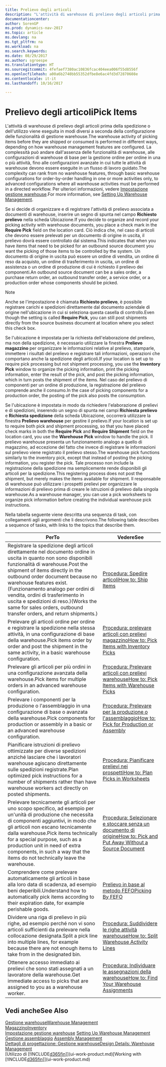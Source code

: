 ```yaml
---
title: Prelievo degli articoli
description: "L'attività di warehouse di prelievo degli articoli prima della spedizione o dell'utilizzo viene eseguita in modi diversi a seconda della configurazione delle funzionalità di gestione warehouse. La complessità [delle operazioni di setup](../configure-warehouse-processes.md) può andare dall'assenza delle funzionalità di warehouse, alle configurazioni di warehouse di base per la gestione ordine per ordine in una o più attività, fino alle configurazioni avanzate in cui tutte le attività di warehouse devono essere eseguite in un flusso di lavoro guidato."
documentationcenter: 
author: SorenGP
ms.prod: dynamics-nav-2017
ms.topic: article
ms.devlang: na
ms.tgt_pltfrm: na
ms.workload: na
ms.search.keywords: 
ms.date: 08/29/2017
ms.author: sgroespe
ms.translationtype: HT
ms.sourcegitcommit: 4fefaef7380ac10836fcac404eea006f55d8556f
ms.openlocfilehash: a00a6b2740bb55352dfbe8e6ac4fd3d72870608e
ms.contentlocale: it-it
ms.lasthandoff: 10/16/2017

---
```

# <a name="pick-items"></a><span data-ttu-id="5fe71-104">Prelievo degli articoli</span><span class="sxs-lookup"><span data-stu-id="5fe71-104">Pick Items</span></span>
<span data-ttu-id="5fe71-105">L'attività di warehouse di prelievo degli articoli prima della spedizione o dell'utilizzo viene eseguita in modi diversi a seconda della configurazione delle funzionalità di gestione warehouse.</span><span class="sxs-lookup"><span data-stu-id="5fe71-105">The warehouse activity of picking items before they are shipped or consumed is performed in different ways, depending on how warehouse management features are configured.</span></span> <span data-ttu-id="5fe71-106">La complessità può andare dall'assenza delle funzionalità di warehouse, alle configurazioni di warehouse di base per la gestione ordine per ordine in una o più attività, fino alle configurazioni avanzate in cui tutte le attività di warehouse devono essere eseguite in un flusso di lavoro guidato.</span><span class="sxs-lookup"><span data-stu-id="5fe71-106">The complexity can rank from no warehouse features, through basic warehouse configurations for order-by-order handling in one or more activities only, to advanced configurations where all warehouse activities must be performed in a directed workflow.</span></span> <span data-ttu-id="5fe71-107">Per ulteriori informazioni, vedere [Impostazione gestione warehouse](warehouse-setup-warehouse.md).</span><span class="sxs-lookup"><span data-stu-id="5fe71-107">For more information, see [Setting Up Warehouse Management](warehouse-setup-warehouse.md).</span></span>

<span data-ttu-id="5fe71-108">Se si decide di organizzare e di registrare l'attività di prelievo associata a documenti di warehouse, inserire un segno di spunta nel campo **Richiesto prelievo** nella scheda Ubicazione.</span><span class="sxs-lookup"><span data-stu-id="5fe71-108">If you decide to organize and record your picking activity with warehouse documents, you place a check mark in the **Require Pick** field on the location card.</span></span> <span data-ttu-id="5fe71-109">Ciò indica che, nel caso di articoli che devono essere prelevati per un documento di origine in uscita, il prelievo dovrà essere controllato dal sistema.</span><span class="sxs-lookup"><span data-stu-id="5fe71-109">This indicates that when you have items that need to be picked for an outbound source document you want the picking of those items to be controlled by the system.</span></span> <span data-ttu-id="5fe71-110">Un documento di origine in uscita può essere un ordine di vendita, un ordine di reso da acquisto, un ordine di trasferimento in uscita, un ordine di assistenza o un ordine di produzione di cui è richiesto il prelievo dei componenti.</span><span class="sxs-lookup"><span data-stu-id="5fe71-110">An outbound source document can be a sales order, a purchase return order, an outbound transfer order, a service order, or a production order whose components should be picked.</span></span>

> [!NOTE]
> <span data-ttu-id="5fe71-111">Anche se l'impostazione è chiamata **Richiesto prelievo**, è possibile registrare carichi e spedizioni direttamente dal documento aziendale di origine nell'ubicazione in cui si seleziona questa casella di controllo.</span><span class="sxs-lookup"><span data-stu-id="5fe71-111">Even though the setting is called **Require Pick**, you can still post shipments directly from the source business document at location where you select this check box.</span></span>

<span data-ttu-id="5fe71-112">Se l'ubicazione è impostata per la richiesta dell'elaborazione del prelievo, ma non della spedizione, è necessario utilizzare la finestra **Prelievo magazzino** per organizzare le informazioni relative al prelievo, stamparle, immettere i risultati del prelievo e registrare tali informazioni, operazioni che comportano anche la spedizione degli articoli.</span><span class="sxs-lookup"><span data-stu-id="5fe71-112">If your location is set up to require pick processing but not shipment processing, you use the **Inventory Pick** window to organize the picking information, print the picking information, enter the result of the pick, and post the picking information, which in turn posts the shipment of the items.</span></span> <span data-ttu-id="5fe71-113">Nel caso del prelievo di componenti per un ordine di produzione, la registrazione del prelievo comprende anche il consumo.</span><span class="sxs-lookup"><span data-stu-id="5fe71-113">In the case of picking components for a production order, the posting of the pick also posts the consumption.</span></span>

<span data-ttu-id="5fe71-114">Se l'ubicazione è impostata in modo da richiedere l'elaborazione di prelievi e di spedizioni, inserendo un segno di spunta nei campi **Richiesta prelievo** e **Richiesta spedizione** della scheda Ubicazione, occorrerà utilizzare la finestra **Prelievo warehouse** per gestire il prelievo.</span><span class="sxs-lookup"><span data-stu-id="5fe71-114">If your location is set up to require both pick and shipment processing, so that you have placed check marks in both the **Require Pick** and **Require Shipment** field on the location card, you use the **Warehouse Pick** window to handle the pick.</span></span> <span data-ttu-id="5fe71-115">Il prelievo warehouse presenta un funzionamento analogo a quello di magazzino, ad eccezione del fatto che invece di registrare le informazioni sul prelievo viene registrato il prelievo stesso.</span><span class="sxs-lookup"><span data-stu-id="5fe71-115">The warehouse pick functions similarly to the inventory pick, except that instead of posting the picking information, you register the pick.</span></span> <span data-ttu-id="5fe71-116">Tale processo non include la registrazione della spedizione ma semplicemente rende disponibili gli articoli per la spedizione.</span><span class="sxs-lookup"><span data-stu-id="5fe71-116">This registering process does not post the shipment, but merely makes the items available for shipment.</span></span> <span data-ttu-id="5fe71-117">Il responsabile di warehouse può utilizzare i prospetti prelievi per organizzare le informazioni di prelievo prima di creare le istruzioni di prelievo dalla singola warehouse.</span><span class="sxs-lookup"><span data-stu-id="5fe71-117">As a warehouse manager, you can use a pick worksheets to organize pick information before creating the individual warehouse pick instructions.</span></span>

<span data-ttu-id="5fe71-118">Nella tabella seguente viene descritta una sequenza di task, con collegamenti agli argomenti che li descrivono.</span><span class="sxs-lookup"><span data-stu-id="5fe71-118">The following table describes a sequence of tasks, with links to the topics that describe them.</span></span>   

|<span data-ttu-id="5fe71-119">**Per**</span><span class="sxs-lookup"><span data-stu-id="5fe71-119">**To**</span></span>|<span data-ttu-id="5fe71-120">**Vedere**</span><span class="sxs-lookup"><span data-stu-id="5fe71-120">**See**</span></span>|
|------------|-------------|  
|<span data-ttu-id="5fe71-121">Registrare la spedizione degli articoli direttamente nel documento ordine in uscita in quanto non sono disponibili funzionalità di warehouse.</span><span class="sxs-lookup"><span data-stu-id="5fe71-121">Post the shipment of items directly in the outbound order document because no warehouse features exist.</span></span> <span data-ttu-id="5fe71-122">(Funzionamento analogo per ordini di vendita, ordini di trasferimento in uscita e spedizioni di reso.)</span><span class="sxs-lookup"><span data-stu-id="5fe71-122">(Works the same for sales orders, outbound transfer orders, and return shipments.)</span></span>|[<span data-ttu-id="5fe71-123">Procedura: Spedire articoli</span><span class="sxs-lookup"><span data-stu-id="5fe71-123">How to: Ship Items</span></span>](warehouse-how-ship-items.md)|  
|<span data-ttu-id="5fe71-124">Prelevare gli articoli ordine per ordine e registrare la spedizione nella stessa attività, in una configurazione di base della warehouse.</span><span class="sxs-lookup"><span data-stu-id="5fe71-124">Pick items order by order and post the shipment in the same activity, in a basic warehouse configuration.</span></span>|[<span data-ttu-id="5fe71-125">Procedura: prelevare articoli con prelievi magazzino</span><span class="sxs-lookup"><span data-stu-id="5fe71-125">How to: Pick Items with Inventory Picks</span></span>](warehouse-how-to-pick-items-with-inventory-picks.md)|
|<span data-ttu-id="5fe71-126">Prelevare gli articoli per più ordini in una configurazione avanzata della warehouse.</span><span class="sxs-lookup"><span data-stu-id="5fe71-126">Pick items for multiple orders in an advanced warehouse configuration.</span></span>|[<span data-ttu-id="5fe71-127">Procedura: Prelevare articoli con prelievi warehouse</span><span class="sxs-lookup"><span data-stu-id="5fe71-127">How to: Pick Items with Warehouse Picks</span></span>](warehouse-how-to-pick-items-for-warehouse-shipment.md)|  
|<span data-ttu-id="5fe71-128">Prelevare i componenti per la produzione o l'assemblaggio in una configurazione di base o avanzata della warehouse.</span><span class="sxs-lookup"><span data-stu-id="5fe71-128">Pick components for production or assembly in a basic or an advanced warehouse configuration.</span></span>|[<span data-ttu-id="5fe71-129">Procedura: Prelevare per la produzione o l'assemblaggio</span><span class="sxs-lookup"><span data-stu-id="5fe71-129">How to: Pick for Production or Assembly</span></span>](warehouse-how-to-pick-for-production.md)|  
|<span data-ttu-id="5fe71-130">Pianificare istruzioni di prelievo ottimizzate per diverse spedizioni anziché lasciare che i lavoratori warehouse agiscano direttamente sulle spedizioni registrate.</span><span class="sxs-lookup"><span data-stu-id="5fe71-130">Plan optimized pick instructions for a number of shipments rather than have warehouse workers act directly on posted shipments.</span></span>|[<span data-ttu-id="5fe71-131">Procedura: Pianificare prelievi nei prospetti</span><span class="sxs-lookup"><span data-stu-id="5fe71-131">How to: Plan Picks in Worksheets</span></span>](warehouse-how-to-plan-picks-in-worksheets.md)|  
|<span data-ttu-id="5fe71-132">Prelevare tecnicamente gli articoli per uno scopo specifico, ad esempio per un'unità di produzione che necessita di componenti aggiuntivi, in modo che gli articoli non escano tecnicamente dalla warehouse.</span><span class="sxs-lookup"><span data-stu-id="5fe71-132">Pick items technically for a special purpose, such as a production unit in need of extra components, in such a way that the items do not technically leave the warehouse.</span></span>|[<span data-ttu-id="5fe71-133">Procedura: Selezionare e stoccare senza un documento di origine</span><span class="sxs-lookup"><span data-stu-id="5fe71-133">How to: Pick and Put Away Without a Source Document</span></span>](warehouse-how-to-create-put-aways-from-internal-put-aways.md)|
|<span data-ttu-id="5fe71-134">Comprendere come prelevare automaticamente gli articoli in base alla loro data di scadenza, ad esempio beni deperibili.</span><span class="sxs-lookup"><span data-stu-id="5fe71-134">Understand how to automatically pick items according to their expiration date, for example perishable goods.</span></span>|[<span data-ttu-id="5fe71-135">Prelievo in base al metodo FEFO</span><span class="sxs-lookup"><span data-stu-id="5fe71-135">Picking By FEFO</span></span>](warehouse-picking-by-fefo.md)|
|<span data-ttu-id="5fe71-136">Dividere una riga di prelievo in più righe, ad esempio perché non vi sono articoli sufficienti da prelevare nella collocazione designata.</span><span class="sxs-lookup"><span data-stu-id="5fe71-136">Split a pick line into multiple lines, for example because there are not enough items to take from in the designated bin.</span></span>|[<span data-ttu-id="5fe71-137">Procedura: Suddividere le righe attività warehouse</span><span class="sxs-lookup"><span data-stu-id="5fe71-137">How to: Split Warehouse Activity Lines</span></span>](warehouse-how-to-split-warehouse-activity-lines.md)|
|<span data-ttu-id="5fe71-138">Ottenere accesso immediato ai prelievi che sono stati assegnati a un lavoratore della warehouse.</span><span class="sxs-lookup"><span data-stu-id="5fe71-138">Get immediate access to picks that are assigned to you as a warehouse worker.</span></span>|[<span data-ttu-id="5fe71-139">Procedura: Individuare le assegnazioni della warehouse</span><span class="sxs-lookup"><span data-stu-id="5fe71-139">How to: Find Your Warehouse Assignments</span></span>](warehouse-how-to-find-your-warehouse-assignments.md)|  

## <a name="see-also"></a><span data-ttu-id="5fe71-140">Vedi anche</span><span class="sxs-lookup"><span data-stu-id="5fe71-140">See Also</span></span>  
[<span data-ttu-id="5fe71-141">Gestione warehouse</span><span class="sxs-lookup"><span data-stu-id="5fe71-141">Warehouse Management</span></span>](warehouse-manage-warehouse.md)  
[<span data-ttu-id="5fe71-142">Magazzino</span><span class="sxs-lookup"><span data-stu-id="5fe71-142">Inventory</span></span>](inventory-manage-inventory.md)  
<span data-ttu-id="5fe71-143">[Impostazione gestione warehouse](warehouse-setup-warehouse.md)   </span><span class="sxs-lookup"><span data-stu-id="5fe71-143">[Setting Up Warehouse Management](warehouse-setup-warehouse.md)   </span></span>  
<span data-ttu-id="5fe71-144">[Gestione assemblaggio](assembly-assemble-items.md)  </span><span class="sxs-lookup"><span data-stu-id="5fe71-144">[Assembly Management](assembly-assemble-items.md)  </span></span>  
[<span data-ttu-id="5fe71-145">Dettagli di progettazione: Gestione warehouse</span><span class="sxs-lookup"><span data-stu-id="5fe71-145">Design Details: Warehouse Management</span></span>](design-details-warehouse-management.md)  
<span data-ttu-id="5fe71-146">[Utilizzo di [!INCLUDE[d365fin](includes/d365fin_md.md)]](ui-work-product.md)</span><span class="sxs-lookup"><span data-stu-id="5fe71-146">[Working with [!INCLUDE[d365fin](includes/d365fin_md.md)]](ui-work-product.md)</span></span>

